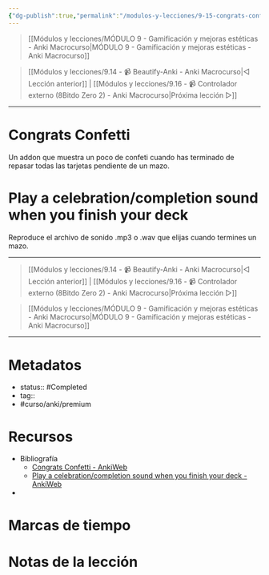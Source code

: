 ```yaml
---
{"dg-publish":true,"permalink":"/modulos-y-lecciones/9-15-congrats-confetti-y-celebration-sound-anki-macrocurso/","noteIcon":"","updated":"2024-05-21T22:13:59.438+02:00"}
---
```



> [[Módulos y lecciones/MÓDULO 9 - Gamificación y mejoras estéticas - Anki Macrocurso\|MÓDULO 9 - Gamificación y mejoras estéticas - Anki Macrocurso]]

> [[Módulos y lecciones/9.14 - 📹 Beautify-Anki - Anki Macrocurso\|◁ Lección anterior]] | [[Módulos y lecciones/9.16 - 📹 Controlador externo (8Bitdo Zero 2) - Anki Macrocurso\|Próxima lección ▷]]


---

# Congrats Confetti
Un addon que muestra un poco de confeti cuando has terminado de repasar todas las tarjetas pendiente de un mazo.

# Play a celebration/completion sound when you finish your deck
Reproduce el archivo de sonido .mp3 o .wav que elijas cuando termines un mazo.


---

> [[Módulos y lecciones/9.14 - 📹 Beautify-Anki - Anki Macrocurso\|◁ Lección anterior]] | [[Módulos y lecciones/9.16 - 📹 Controlador externo (8Bitdo Zero 2) - Anki Macrocurso\|Próxima lección ▷]]

> [[Módulos y lecciones/MÓDULO 9 - Gamificación y mejoras estéticas - Anki Macrocurso\|MÓDULO 9 - Gamificación y mejoras estéticas - Anki Macrocurso]]

---
# Metadatos
- status:: #Completed 
- tag:: 
- #curso/anki/premium

# Recursos
- Bibliografía
	- [Congrats Confetti - AnkiWeb](https://ankiweb.net/shared/info/206062158)
	- [Play a celebration/completion sound when you finish your deck - AnkiWeb](https://ankiweb.net/shared/info/978869609)
- 

# Marcas de tiempo


# Notas de la lección
